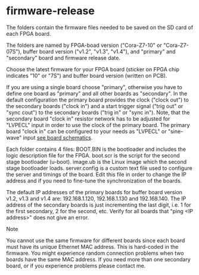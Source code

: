 # firmware-release

The folders contain the firmware files needed to be saved on the SD card of each FPGA board.

The folders are named by FPGA-boad version ("Cora-Z7-10" or "Cora-Z7-07S"), buffer board version ("v1.2", "v1.3", "v1.4"), and "primary" and "secondary" board and firmware release date. 

Choose the latest firmware for your FPGA board (sticker on FPGA chip indicates "10" or "7S") and buffer board version (written on PCB). 

If you are using a single board choose "primary", otherwise you have to define one board as "primary" and all other boards as "secondary". In the default configuration the primary board provides the clock ("clock out") to the secondary boards ("clock in") and a start trigger signal ("trig out" or "sync cout") to the secondary boards ("trig in" or "sync in"). Note, that the secondary board "clock in" resistor network has to be adjusted for "LVPECL" input in order to use the clock of the primary board. The primary board "clock in" can be configured to your needs as "LVPECL" or "sine-wave" input [see board schematics](/FPGA_buffer_card).

Each folder contains 4 files: BOOT.BIN is the bootloader and includes the logic description file for the FPGA. boot.scr is the script for the second stage bootloader (u-boot). image.ub is the Linux image which the second stage bootloader loads. server.config is a custom text file used to configure the server and timings of the board. Edit this file in order to change the IP address and if you need to fine-tune the synchronization of the boards.

The default IP addresses of the primary boards for buffer board version v1.2, v1.3 and v1.4 are: 192.168.1.120, 192.168.1.130 and 192.168.140. The IP address of the secondary boards is just incrementing the last digit, i.e. 1 for the first secondary, 2 for the second, etc. Verify for all boards that "ping \<IP address\>" does not give an error. 

>[!NOTE]
> You cannot use the same firmware for different boards since each board must have its unique Ethernet MAC address. This is hard-coded in the firmware. You might experience random connection problems when two boards have the same MAC address. If you need more than one secondary board, or if you experience problems please contact me.


